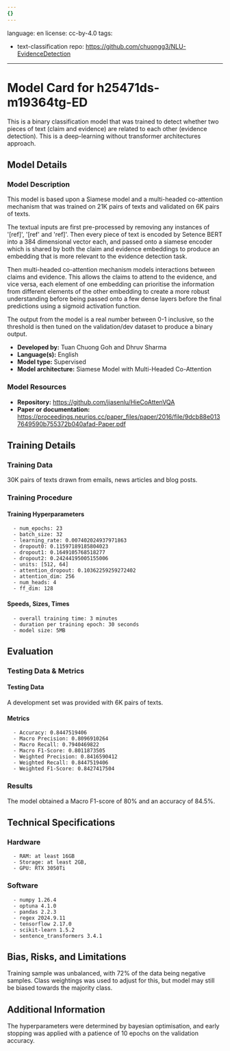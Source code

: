 ```yaml
---
{}
---
```

language: en
license: cc-by-4.0
tags:
- text-classification
repo: https://github.com/chuongg3/NLU-EvidenceDetection

---

# Model Card for h25471ds-m19364tg-ED

<!-- Provide a quick summary of what the model is/does. -->

This is a binary classification model that was trained to detect whether two pieces of text (claim and evidence) are related to each other (evidence detection).
This is a deep-learning without transformer architectures approach.


## Model Details

### Model Description

<!-- Provide a longer summary of what this model is. -->

This model is based upon a Siamese model and a multi-headed co-attention mechanism that was trained on 21K pairs of texts and validated on 6K pairs of texts. 

The textual inputs are first pre-processed by removing any instances of '[ref]', '[ref' and 'ref]'. Then every piece of text is encoded by Setence BERT into a 384 dimensional vector each, and passed onto a siamese encoder which is shared by both the claim and evidence embeddings to produce an embedding that is more relevant to the evidence detection task.

Then multi-headed co-attention mechanism models interactions between claims and evidence. This allows the claims to attend to the evidence, and vice versa, each element of one embedding can prioritise the information from different elements of the other embedding to create a more robust understanding before being passed onto a few dense layers before the final predictions using a sigmoid activation function.

The output from the model is a real number between 0-1 inclusive, so the threshold is then tuned on the validation/dev dataset to produce a binary output.

- **Developed by:** Tuan Chuong Goh and Dhruv Sharma
- **Language(s):** English
- **Model type:** Supervised
- **Model architecture:** Siamese Model with Multi-Headed Co-Attention
<!-- - **Finetuned from model [optional]:** [More Information Needed] -->

### Model Resources

<!-- Provide links where applicable. -->

- **Repository:** https://github.com/jiasenlu/HieCoAttenVQA
- **Paper or documentation:** https://proceedings.neurips.cc/paper_files/paper/2016/file/9dcb88e0137649590b755372b040afad-Paper.pdf

## Training Details

### Training Data

<!-- This is a short stub of information on the training data that was used, and documentation related to data pre-processing or additional filtering (if applicable). -->

30K pairs of texts drawn from emails, news articles and blog posts.

### Training Procedure

<!-- This relates heavily to the Technical Specifications. Content here should link to that section when it is relevant to the training procedure. -->

#### Training Hyperparameters

<!-- This is a summary of the values of hyperparameters used in training the model. -->

      
      - num_epochs: 23
      - batch_size: 32
      - learning_rate: 0.007402024937971863
      - dropout0: 0.11597189185804023
      - dropout1: 0.1649105768518277
      - dropout2: 0.24244195005155006
      - units: [512, 64]
      - attention_dropout: 0.10362259259272402
      - attention_dim: 256
      - num_heads: 4
      - ff_dim: 128
      

#### Speeds, Sizes, Times

<!-- This section provides information about how roughly how long it takes to train the model and the size of the resulting model. -->


      - overall training time: 3 minutes
      - duration per training epoch: 30 seconds
      - model size: 5MB

## Evaluation

<!-- This section describes the evaluation protocols and provides the results. -->

### Testing Data & Metrics

#### Testing Data

<!-- This should describe any evaluation data used (e.g., the development/validation set provided). -->

A development set was provided with 6K pairs of texts.

#### Metrics

<!-- These are the evaluation metrics being used. -->


      - Accuracy: 0.8447519406
      - Macro Precision: 0.8096910264
      - Macro Recall: 0.7940469822
      - Macro F1-Score: 0.8011873505
      - Weighted Precision: 0.8416590412
      - Weighted Recall: 0.8447519406
      - Weighted F1-Score: 0.8427417504
    

### Results

The model obtained a Macro F1-score of 80% and an accuracy of 84.5%.

## Technical Specifications

### Hardware


      - RAM: at least 16GB
      - Storage: at least 2GB,
      - GPU: RTX 3050Ti

### Software


      - numpy 1.26.4
      - optuna 4.1.0
      - pandas 2.2.3
      - regex 2024.9.11
      - tensorflow 2.17.0
      - scikit-learn 1.5.2
      - sentence_transformers 3.4.1
      

## Bias, Risks, and Limitations

<!-- This section is meant to convey both technical and sociotechnical limitations. -->

Training sample was unbalanced, with 72% of the data being negative samples.
Class weightings was used to adjust for this, but model may still be biased towards the majority class.

## Additional Information

<!-- Any other information that would be useful for other people to know. -->

The hyperparameters were determined by bayesian optimisation, and early stopping was applied with a patience of 10 epochs on the validation accuracy.
